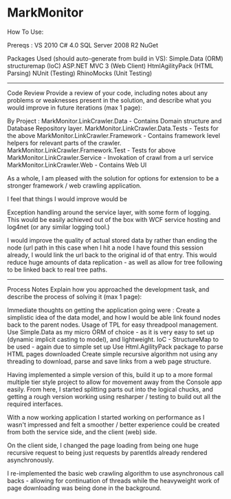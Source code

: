 MarkMonitor
===========
How To Use: 

Prereqs : 
VS 2010
C# 4.0
SQL Server 2008 R2
NuGet

Packages Used (should auto-generate from build in VS): 
Simple.Data (ORM)
structuremap (IoC)
ASP.NET MVC 3 (Web Client)
HtmlAgilityPack (HTML Parsing)
NUnit (Testing)
RhinoMocks (Unit Testing)

-----------------------------------------------------------
Code Review
Provide a review of your code, including notes about any problems or weaknesses present in the solution,
and describe what you would improve in future iterations (max 1 page):

By Project : 
MarkMonitor.LinkCrawler.Data - Contains Domain structure and Database Repository layer.
MarkMonitor.LinkCrawler.Data.Tests - Tests for the above
MarkMonitor.LinkCrawler.Framework - Contains framework level helpers for relevant parts of the crawler.
MarkMonitor.LinkCrawler.Framework.Test - Tests for above
MarkMonitor.LinkCrawler.Service - Invokation of crawl from a url service
MarkMonitor.LinkCrawler.Web - Contains Web UI 

As a whole, I am pleased with the solution for options for extension to be a stronger framework / web crawling application.

I feel that things I would improve would be 

Exception handling around the service layer, with some form of logging. This would be 
easily achieved out of the box with WCF service hosting and log4net (or any similar logging tool.)

I would improve the quality of actual stored data by rather than ending the node (url path in this case when I hit a node I
have found this session already, I would link the url back to the original id of that entry. This would reduce huge amounts
of data replication - as well as allow for tree following to be linked back to real tree paths.


-----------------------------------------------------------
Process Notes
Explain how you approached the development task, and describe the process of solving it (max 1 page):

Immediate thoughts on getting the application going were :
Create a simplistic idea of the data model, and how I would be able link found nodes back to the parent nodes.
Usage of TPL for easy threadpool management.
Use Simple.Data as my micro ORM of choice - as it is very easy to set up (dynamic implicit casting to model), and lightweight.
IoC - StructureMap to be used - again due to simple set up
Use Html.AgilityPack package to parse HTML pages downloaded
Create simple recursive algorithm not using any threading to download, parse and save links from a web page structure.

Having implemented a simple version of this, build it up to a more formal multiple tier style project to allow for movement 
away from the Console app easily.
From here, I started splitting parts out into the logical chucks, and getting a rough version working using resharper / testing
to build out all the required interfaces.

With a now working application I started working on performance as I wasn't impressed and felt a smoother / better experience
could be created from both the service side, and the client (web) side.

On the client side, I changed the page loading from being one huge recursive request to being just requests by parentIds already
rendered asynchronously. 

I re-implemented the basic web crawling algorithm to use asynchronous call backs - allowing for continuation of threads while
the heavyweight work of page downloading was being done in the background.

